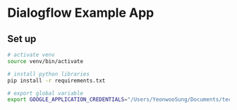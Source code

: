 # Dialogflow Example App

## Set up

```bash
# activate venv
source venv/bin/activate

# install python libraries
pip install -r requirements.txt

# export global variable
export GOOGLE_APPLICATION_CREDENTIALS="/Users/YeonwooSung/Documents/technonia/r3test-224927eaf4f2.json"
```
